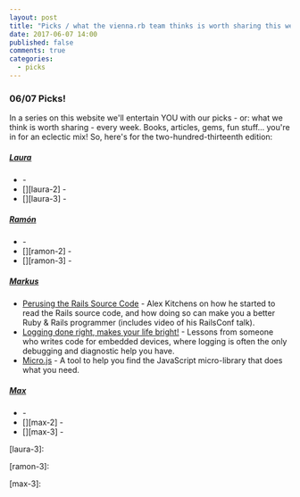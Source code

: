 ```yaml
---
layout: post
title: "Picks / what the vienna.rb team thinks is worth sharing this week"
date: 2017-06-07 14:00
published: false
comments: true
categories:
  - picks
---
```


### 06/07 Picks!

In a series on this website we'll entertain YOU with our picks - or: what we think is worth sharing - every week.
Books, articles, gems, fun stuff... you're in for an eclectic mix! So, here's for the two-hundred-thirteenth edition:


##### [Laura][laura]
- [][laura-1] -
- [][laura-2] -
- [][laura-3] -

##### [Ramón][ramon]
- [][ramon-1] -
- [][ramon-2] -
- [][ramon-3] -

##### [Markus][markus]
- [Perusing the Rails Source Code][markus-1] - Alex Kitchens on how he started to read the Rails source code, and how doing so can make you a better Ruby & Rails programmer (includes video of his RailsConf talk).
- [Logging done right, makes your life bright!][markus-2] - Lessons from someone who writes code for embedded devices, where logging is often the only debugging and diagnostic help you have.
- [Micro.js][markus-3] - A tool to help you find the JavaScript micro-library that does what you need.

##### [Max][max]
- [][max-1] -
- [][max-2] -
- [][max-3] -



[laura]: https://www.twitter.com/alicetragedy
[laura-1]:
[laura-2]:
[laura-3]:

[ramon]: https://twitter.com/senorhuidobro
[ramon-1]:
[ramon-2]:
[ramon-3]:

[markus]: https://twitter.com/nuclearsquid
[markus-1]: http://alexkitchens.net/2017/05/06/rails-source-code.html
[markus-2]: https://dev.to/grhegde09/logging-done-right-makes-your-life-bright
[markus-3]: http://microjs.com/

[max]: https://www.twitter.com/klappradla
[max-1]:
[max-2]:
[max-3]:

